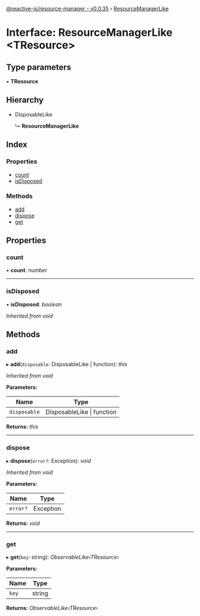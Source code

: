 [@reactive-js/resource-manager - v0.0.35](../README.md) › [ResourceManagerLike](resourcemanagerlike.md)

# Interface: ResourceManagerLike <**TResource**>

## Type parameters

▪ **TResource**

## Hierarchy

* DisposableLike

  ↳ **ResourceManagerLike**

## Index

### Properties

* [count](resourcemanagerlike.md#count)
* [isDisposed](resourcemanagerlike.md#isdisposed)

### Methods

* [add](resourcemanagerlike.md#add)
* [dispose](resourcemanagerlike.md#dispose)
* [get](resourcemanagerlike.md#get)

## Properties

###  count

• **count**: *number*

___

###  isDisposed

• **isDisposed**: *boolean*

*Inherited from void*

## Methods

###  add

▸ **add**(`disposable`: DisposableLike | function): *this*

*Inherited from void*

**Parameters:**

Name | Type |
------ | ------ |
`disposable` | DisposableLike &#124; function |

**Returns:** *this*

___

###  dispose

▸ **dispose**(`error?`: Exception): *void*

*Inherited from void*

**Parameters:**

Name | Type |
------ | ------ |
`error?` | Exception |

**Returns:** *void*

___

###  get

▸ **get**(`key`: string): *ObservableLike‹TResource›*

**Parameters:**

Name | Type |
------ | ------ |
`key` | string |

**Returns:** *ObservableLike‹TResource›*
